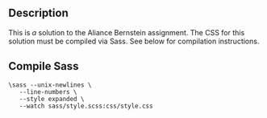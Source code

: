 ## Description
This is *a* solution to the Aliance Bernstein assignment. The CSS for this solution must be compiled via Sass. See below for compilation instructions.

## Compile Sass
````
\sass --unix-newlines \
   --line-numbers \
   --style expanded \
   --watch sass/style.scss:css/style.css
````

